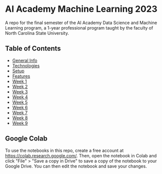 # AI Academy Machine Learning 2023
A repo for the final semester of the AI Academy Data Science and Machine Learning program, a 1-year professional program taught by the faculty of North Carolina State University.

## Table of Contents
* [General Info](#general-info)
* [Technologies](#technologies)
* [Setup](#setup)
* [Features](#features)
* [Week 1](ai-academy-machine-learning-2023\week-1)
* [Week 2](#week-2)
* [Week 3](#week-3)
* [Week 4](#week-4)
* [Week 5](#week-5)
* [Week 6](#week-6)
* [Week 7](#week-7)
* [Week 8](#week-8)
* [Week 9](#week-9)

## Google Colab
To use the notebooks in this repo, create a free account at https://colab.research.google.com/. Then, open the notebook in Colab and click "File" > "Save a copy in Drive" to save a copy of the notebook to your Google Drive. You can then edit the notebook and save your changes.
